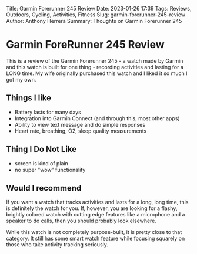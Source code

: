 Title: Garmin Forerunner 245 Review
Date: 2023-01-26 17:39
Tags: Reviews, Outdoors, Cycling, Activities, Fitness
Slug: garmin-forerunner-245-review
Author: Anthony Herrera
Summary: Thoughts on Garmin Forerunner 245

# Garmin ForeRunner 245 Review

This is a review of the Garmin Forerunner 245 - a watch made by Garmin and this watch is built for one thing - recording
activities and  lasting for a LONG time. My wife originally purchased this watch and I liked it so much I got my own. 


## Things I like

* Battery lasts for many days
* Integration into Garmin Connect (and through this, most other apps)
* Ability to view text message and do simple responses
* Heart rate, breathing, O2, sleep quality measurements

## Thing I Do Not Like

* screen is kind of plain
* no super "wow" functionality

## Would I recommend

If you want a watch that tracks activities and lasts for a long, long 
time, this is definitely the watch for you. If, however, you are looking for a 
flashy, brightly colored watch with cutting edge features like a microphone and a speaker to do calls, then you should probably look elsewhere.

While this watch is not completely purpose-built, it is pretty close to that category. It still has some smart watch feature while focusing squarely on those who take activity tracking seriously.

